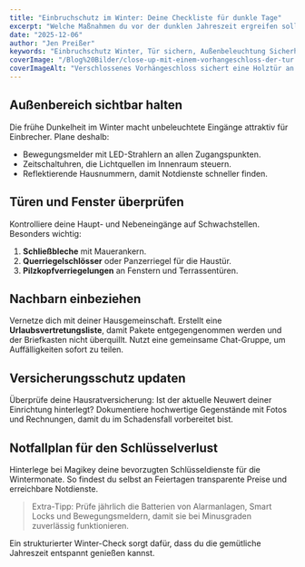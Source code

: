 ```yaml
---
title: "Einbruchschutz im Winter: Deine Checkliste für dunkle Tage"
excerpt: "Welche Maßnahmen du vor der dunklen Jahreszeit ergreifen solltest, um Türen, Fenster und Außenbereiche wirksam zu sichern."
date: "2025-12-06"
author: "Jen Preißer"
keywords: "Einbruchschutz Winter, Tür sichern, Außenbeleuchtung Sicherheit"
coverImage: "/Blog%20Bilder/close-up-mit-einem-vorhangeschloss-der-tur.jpg"
coverImageAlt: "Verschlossenes Vorhängeschloss sichert eine Holztür an einem frostigen Wintermorgen"
---
```


## Außenbereich sichtbar halten

Die frühe Dunkelheit im Winter macht unbeleuchtete Eingänge attraktiv für Einbrecher. Plane deshalb:

- Bewegungsmelder mit LED-Strahlern an allen Zugangspunkten.
- Zeitschaltuhren, die Lichtquellen im Innenraum steuern.
- Reflektierende Hausnummern, damit Notdienste schneller finden.

## Türen und Fenster überprüfen

Kontrolliere deine Haupt- und Nebeneingänge auf Schwachstellen. Besonders wichtig:

1. **Schließbleche** mit Mauerankern.
2. **Querriegelschlösser** oder Panzerriegel für die Haustür.
3. **Pilzkopfverriegelungen** an Fenstern und Terrassentüren.

## Nachbarn einbeziehen

Vernetze dich mit deiner Hausgemeinschaft. Erstellt eine **Urlaubsvertretungsliste**, damit Pakete entgegengenommen werden und der Briefkasten nicht überquillt. Nutzt eine gemeinsame Chat-Gruppe, um Auffälligkeiten sofort zu teilen.

## Versicherungsschutz updaten

Überprüfe deine Hausratversicherung: Ist der aktuelle Neuwert deiner Einrichtung hinterlegt? Dokumentiere hochwertige Gegenstände mit Fotos und Rechnungen, damit du im Schadensfall vorbereitet bist.

## Notfallplan für den Schlüsselverlust

Hinterlege bei Magikey deine bevorzugten Schlüsseldienste für die Wintermonate. So findest du selbst an Feiertagen transparente Preise und erreichbare Notdienste.

> Extra-Tipp: Prüfe jährlich die Batterien von Alarmanlagen, Smart Locks und Bewegungsmeldern, damit sie bei Minusgraden zuverlässig funktionieren.

Ein strukturierter Winter-Check sorgt dafür, dass du die gemütliche Jahreszeit entspannt genießen kannst.
